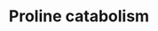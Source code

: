 ---
annotations:
- type: Pathway Ontology
  value: amino acid degradation pathway
authors:
- ReactomeTeam
- DeSl
description: Proline is catabolized in two steps to yield L-glutamate gamma-semialdehyde,
  which can react further with glutamate to yield ornithine and alpha-ketoglutarate
  (annotated as a reaction of amino acid synthesis and interconversion) or with NAD+
  to yield glutamate and NADH + H+ (Phang et al. 2001).  View original pathway at
  [http://www.reactome.org/PathwayBrowser/#DIAGRAM=70688 Reactome].
last-edited: 2021-01-25
organisms:
- Homo sapiens
redirect_from:
- /index.php/Pathway:WP5009
- /instance/WP5009
schema-jsonld:
- '@context': https://schema.org/
  '@id': https://wikipathways.github.io/pathways/WP5009.html
  '@type': Dataset
  creator:
    '@type': Organization
    name: WikiPathways
  description: Proline is catabolized in two steps to yield L-glutamate gamma-semialdehyde,
    which can react further with glutamate to yield ornithine and alpha-ketoglutarate
    (annotated as a reaction of amino acid synthesis and interconversion) or with
    NAD+ to yield glutamate and NADH + H+ (Phang et al. 2001).  View original pathway
    at [http://www.reactome.org/PathwayBrowser/#DIAGRAM=70688 Reactome].
  keywords:
  - 1PYR-5COOH
  - L-Glu
  - L-Glu5S
  - FAD
  - NADH
  - H2O
  - 'ALDH4A1 '
  - NAD+
  - PRODH(1-?)
  - H+
  - FADH2
  - ALDH4A1 dimer
  - HPRO
  - L-Pro
  - PRODH2
  license: CC0
  name: Proline catabolism
seo: CreativeWork
title: Proline catabolism
wpid: WP5009
---